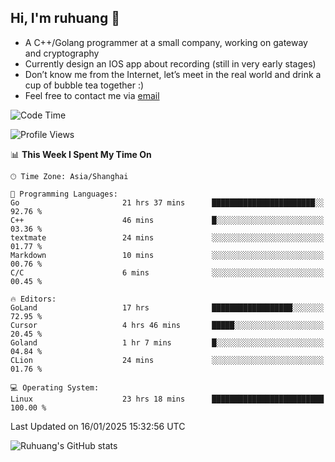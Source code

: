 ## Hi, I'm ruhuang 👋

- A C++/Golang programmer at a small company, working on gateway and cryptography
- Currently design an IOS app about recording (still in very early stages)
- Don’t know me from the Internet, let’s meet in the real world and drink a cup of bubble tea together :)
- Feel free to contact me via [email](mailto:ruhuang2001@gmail.com)
<!--START_SECTION:waka-->
![Code Time](http://img.shields.io/badge/Code%20Time-267%20hrs%2023%20mins-blue)

![Profile Views](http://img.shields.io/badge/Profile%20Views-0-blue)

📊 **This Week I Spent My Time On** 

```text
🕑︎ Time Zone: Asia/Shanghai

💬 Programming Languages: 
Go                       21 hrs 37 mins      ███████████████████████░░   92.76 % 
C++                      46 mins             █░░░░░░░░░░░░░░░░░░░░░░░░   03.36 % 
textmate                 24 mins             ░░░░░░░░░░░░░░░░░░░░░░░░░   01.77 % 
Markdown                 10 mins             ░░░░░░░░░░░░░░░░░░░░░░░░░   00.76 % 
C/C                      6 mins              ░░░░░░░░░░░░░░░░░░░░░░░░░   00.45 % 

🔥 Editors: 
GoLand                   17 hrs              ██████████████████░░░░░░░   72.95 % 
Cursor                   4 hrs 46 mins       █████░░░░░░░░░░░░░░░░░░░░   20.45 % 
Goland                   1 hr 7 mins         █░░░░░░░░░░░░░░░░░░░░░░░░   04.84 % 
CLion                    24 mins             ░░░░░░░░░░░░░░░░░░░░░░░░░   01.76 % 

💻 Operating System: 
Linux                    23 hrs 18 mins      █████████████████████████   100.00 % 
```


 Last Updated on 16/01/2025 15:32:56 UTC
<!--END_SECTION:waka-->

![Ruhuang's GitHub stats](https://github-readme-stats.vercel.app/api?username=ruhuang2001&count_private=true&hide_title=true&show_icons=true&theme=vue)

